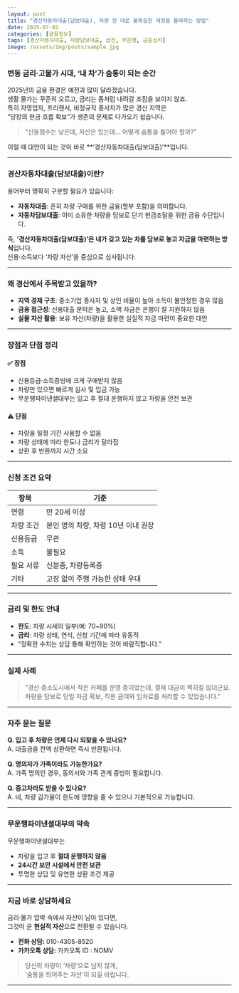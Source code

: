 ```yaml
---
layout: post
title: "경산자동차대출(담보대출), 차량 한 대로 불확실한 재정을 돌파하는 방법"
date: 2025-07-02
categories: [금융정보]
tags: [경산자동차대출, 차량담보대출, 급전, 무운행, 금융심리]
image: /assets/img/posts/sample.jpg
---
```


### 변동 금리·고물가 시대, ‘내 차’가 숨통이 되는 순간

2025년의 금융 환경은 예전과 많이 달라졌습니다.  
생활 물가는 꾸준히 오르고, 금리는 좀처럼 내려갈 조짐을 보이지 않죠.  
특히 자영업자, 프리랜서, 비정규직 종사자가 많은 경산 지역은  
“당장의 현금 흐름 확보”가 생존의 문제로 다가오기 쉽습니다.

> “신용점수는 낮은데, 자산은 있는데… 어떻게 숨통을 틀어야 할까?”

이럴 때 대안이 되는 것이 바로 **‘경산자동차대출(담보대출)’**입니다.

---

### 경산자동차대출(담보대출)이란?

용어부터 명확히 구분할 필요가 있습니다:

- **자동차대출**: 흔히 차량 구매를 위한 금융(할부 포함)을 의미합니다.  
- **자동차담보대출**: 이미 소유한 차량을 담보로 단기 현금조달을 위한 금융 수단입니다.

즉, **‘경산자동차대출(담보대출)’은 내가 갖고 있는 차를 담보로 놓고 자금을 마련하는 방식**입니다.  
신용·소득보다 ‘차량 자산’을 중심으로 심사됩니다.

---

### 왜 경산에서 주목받고 있을까?

- **지역 경제 구조**: 중소기업 종사자 및 상인 비율이 높아 소득이 불안정한 경우 많음  
- **금융 접근성**: 신용대출 문턱은 높고, 소액 자금은 은행이 잘 지원하지 않음  
- **실물 자산 활용**: 보유 자산(차량)을 활용한 실질적 자금 마련이 중요한 대안

---

### 장점과 단점 정리

#### ✅ 장점
- 신용등급·소득증빙에 크게 구애받지 않음  
- 차량만 있으면 빠르게 심사 및 입금 가능  
- 무운행파이낸셜대부는 입고 후 절대 운행하지 않고 차량을 안전 보관

#### ⚠️ 단점
- 차량을 일정 기간 사용할 수 없음  
- 차량 상태에 따라 한도나 금리가 달라짐  
- 상환 후 반환까지 시간 소요

---

### 신청 조건 요약

| 항목        | 기준 |
|-------------|------|
| 연령         | 만 20세 이상 |
| 차량 조건    | 본인 명의 차량, 차령 10년 이내 권장 |
| 신용등급     | 무관 |
| 소득         | 불필요 |
| 필요 서류    | 신분증, 차량등록증 |
| 기타         | 고장 없이 주행 가능한 상태 우대 |

---

### 금리 및 한도 안내

- **한도**: 차량 시세의 일부(예: 70~90%)  
- **금리**: 차량 상태, 연식, 신청 기간에 따라 유동적  
- “정확한 수치는 상담 통해 확인하는 것이 바람직합니다.”

---

### 실제 사례

> “경산 중소도시에서 작은 카페를 운영 중이었는데, 결제 대금이 찍히질 않더군요.  
> 차량을 담보로 당일 자금 확보, 직원 급여와 임차료를 처리할 수 있었습니다.”

---

### 자주 묻는 질문

**Q. 입고 후 차량은 언제 다시 되찾을 수 있나요?**  
A. 대출금을 전액 상환하면 즉시 반환됩니다.

**Q. 명의자가 가족이라도 가능한가요?**  
A. 가족 명의인 경우, 동의서와 가족 관계 증빙이 필요합니다.

**Q. 중고차라도 받을 수 있나요?**  
A. 네, 차량 감가율이 한도에 영향을 줄 수 있으나 기본적으로 가능합니다.

---

### 무운행파이낸셜대부의 약속

무운행파이낸셜대부는  
- 차량을 입고 후 **절대 운행하지 않음**  
- **24시간 보안 시설에서 안전 보관**  
- 투명한 상담 및 유연한 상환 조건 제공

---

### 지금 바로 상담하세요

금리·물가 압박 속에서 자산이 남아 있다면,  
그것이 곧 **현실적 자산**으로 전환될 수 있습니다.

- **전화 상담:** 010-4305-8520  
- **카카오톡 상담:** 카카오톡 ID : NOMV

> 당신의 차량이 ‘차량’으로 남지 않게,  
> ‘숨통을 틔어주는 자산’이 되길 바랍니다.

---
